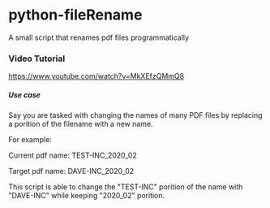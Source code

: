 # python-fileRename
A small script that renames pdf files programmatically 

### Video Tutorial
https://www.youtube.com/watch?v=MkXEfzQMmQ8

##### Use case
Say you are tasked with changing the names of many PDF files by replacing a porition of the filename with a new name.

For example:

Current pdf name: TEST-INC_2020_02

Target pdf name:  DAVE-INC_2020_02

This script is able to change the "TEST-INC" porition of the name with "DAVE-INC" while keeping "2020_02" porition.
